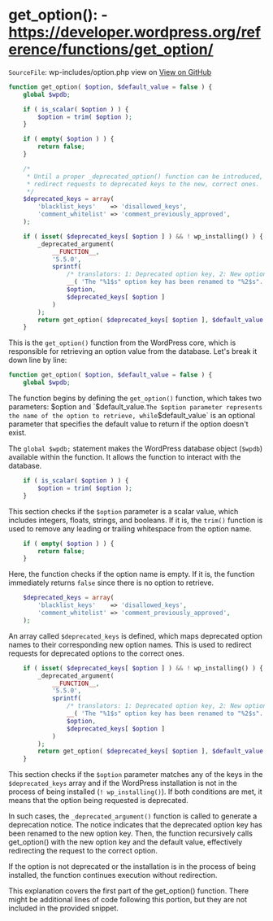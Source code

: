 # get_option(): - https://developer.wordpress.org/reference/functions/get_option/

`SourceFile`: wp-includes/option.php view on [View on GitHub]([url](https://github.com/WordPress/wordpress-develop/blob/6.2/src/wp-includes/option.php#L78-L254))

```php
function get_option( $option, $default_value = false ) {
	global $wpdb;

	if ( is_scalar( $option ) ) {
		$option = trim( $option );
	}

	if ( empty( $option ) ) {
		return false;
	}

	/*
	 * Until a proper _deprecated_option() function can be introduced,
	 * redirect requests to deprecated keys to the new, correct ones.
	 */
	$deprecated_keys = array(
		'blacklist_keys'    => 'disallowed_keys',
		'comment_whitelist' => 'comment_previously_approved',
	);

	if ( isset( $deprecated_keys[ $option ] ) && ! wp_installing() ) {
		_deprecated_argument(
			__FUNCTION__,
			'5.5.0',
			sprintf(
				/* translators: 1: Deprecated option key, 2: New option key. */
				__( 'The "%1$s" option key has been renamed to "%2$s".' ),
				$option,
				$deprecated_keys[ $option ]
			)
		);
		return get_option( $deprecated_keys[ $option ], $default_value );
	}
```

This is the `get_option()` function from the WordPress core, which is responsible for retrieving an option value from the database. Let's break it down line by line:

```php
function get_option( $option, $default_value = false ) {
	global $wpdb;
```

The function begins by defining the `get_option()` function, which takes two parameters: $option and `$default_value.`The $option parameter represents the name of the option to retrieve, while`$default_value` is an optional parameter that specifies the default value to return if the option doesn't exist.

The `global $wpdb;` statement makes the WordPress database object (`$wpdb`) available within the function. It allows the function to interact with the database.

```php
	if ( is_scalar( $option ) ) {
		$option = trim( $option );
	}
```

This section checks if the `$option` parameter is a scalar value, which includes integers, floats, strings, and booleans. If it is, the `trim()` function is used to remove any leading or trailing whitespace from the option name.

```php
	if ( empty( $option ) ) {
		return false;
	}
```

Here, the function checks if the option name is empty. If it is, the function immediately returns `false` since there is no option to retrieve.

```php
	$deprecated_keys = array(
		'blacklist_keys'    => 'disallowed_keys',
		'comment_whitelist' => 'comment_previously_approved',
	);
```

An array called `$deprecated_keys` is defined, which maps deprecated option names to their corresponding new option names. This is used to redirect requests for deprecated options to the correct ones.

```php
	if ( isset( $deprecated_keys[ $option ] ) && ! wp_installing() ) {
		_deprecated_argument(
			__FUNCTION__,
			'5.5.0',
			sprintf(
				/* translators: 1: Deprecated option key, 2: New option key. */
				__( 'The "%1$s" option key has been renamed to "%2$s".' ),
				$option,
				$deprecated_keys[ $option ]
			)
		);
		return get_option( $deprecated_keys[ $option ], $default_value );
	}
```

This section checks if the `$option` parameter matches any of the keys in the `$deprecated_keys` array and if the WordPress installation is not in the process of being installed (`! wp_installing()`). If both conditions are met, it means that the option being requested is deprecated.

In such cases, the `_deprecated_argument()` function is called to generate a deprecation notice. The notice indicates that the deprecated option key has been renamed to the new option key. Then, the function recursively calls get_option() with the new option key and the default value, effectively redirecting the request to the correct option.

If the option is not deprecated or the installation is in the process of being installed, the function continues execution without redirection.

This explanation covers the first part of the get_option() function. There might be additional lines of code following this portion, but they are not included in the provided snippet.
